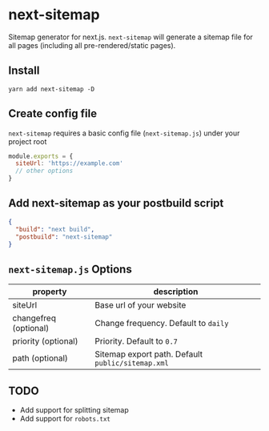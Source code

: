 # next-sitemap

Sitemap generator for next.js. `next-sitemap` will generate a sitemap file for all pages (including all pre-rendered/static pages).

## Install

```shell
yarn add next-sitemap -D
```

## Create config file

`next-sitemap` requires a basic config file (`next-sitemap.js`) under your project root

```js
module.exports = {
  siteUrl: 'https://example.com'
  // other options
}
```

## Add next-sitemap as your postbuild script

```json
{
  "build": "next build",
  "postbuild": "next-sitemap"
}
```

## `next-sitemap.js` Options

| property              | description                                       |
| --------------------- | ------------------------------------------------- |
| siteUrl               | Base url of your website                          |
| changefreq (optional) | Change frequency. Default to `daily`              |
| priority (optional)   | Priority. Default to `0.7`                        |
| path (optional)       | Sitemap export path. Default `public/sitemap.xml` |

## TODO

- Add support for splitting sitemap
- Add support for `robots.txt`
